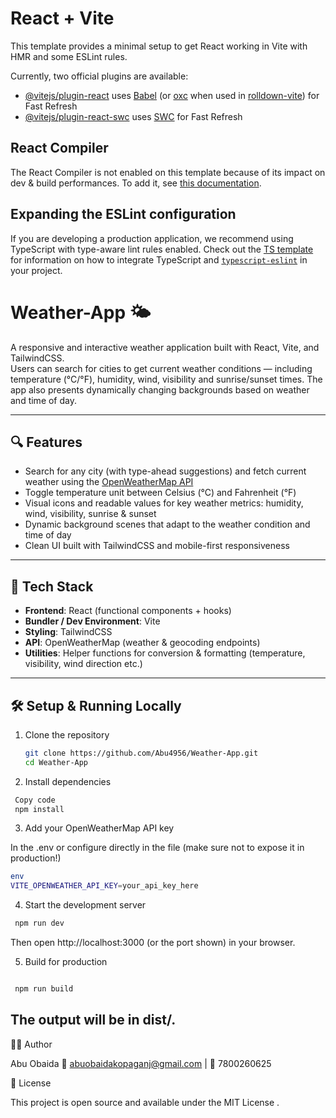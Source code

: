 # React + Vite

This template provides a minimal setup to get React working in Vite with HMR and some ESLint rules.

Currently, two official plugins are available:

- [@vitejs/plugin-react](https://github.com/vitejs/vite-plugin-react/blob/main/packages/plugin-react) uses [Babel](https://babeljs.io/) (or [oxc](https://oxc.rs) when used in [rolldown-vite](https://vite.dev/guide/rolldown)) for Fast Refresh
- [@vitejs/plugin-react-swc](https://github.com/vitejs/vite-plugin-react/blob/main/packages/plugin-react-swc) uses [SWC](https://swc.rs/) for Fast Refresh

## React Compiler

The React Compiler is not enabled on this template because of its impact on dev & build performances. To add it, see [this documentation](https://react.dev/learn/react-compiler/installation).

## Expanding the ESLint configuration

If you are developing a production application, we recommend using TypeScript with type-aware lint rules enabled. Check out the [TS template](https://github.com/vitejs/vite/tree/main/packages/create-vite/template-react-ts) for information on how to integrate TypeScript and [`typescript-eslint`](https://typescript-eslint.io) in your project.


# Weather-App 🌤️

A responsive and interactive weather application built with React, Vite, and TailwindCSS.  
Users can search for cities to get current weather conditions — including temperature (°C/°F), humidity, wind, visibility and sunrise/sunset times. The app also presents dynamically changing backgrounds based on weather and time of day.

---

## 🔍 Features

- Search for any city (with type-ahead suggestions) and fetch current weather using the [OpenWeatherMap API](https://openweathermap.org/)  
- Toggle temperature unit between Celsius (°C) and Fahrenheit (°F)  
- Visual icons and readable values for key weather metrics: humidity, wind, visibility, sunrise & sunset  
- Dynamic background scenes that adapt to the weather condition and time of day  
- Clean UI built with TailwindCSS and mobile-first responsiveness  

---

## 🧩 Tech Stack

- **Frontend**: React (functional components + hooks)  
- **Bundler / Dev Environment**: Vite  
- **Styling**: TailwindCSS  
- **API**: OpenWeatherMap (weather & geocoding endpoints)  
- **Utilities**: Helper functions for conversion & formatting (temperature, visibility, wind direction etc.)  

---

## 🛠️ Setup & Running Locally

1. Clone the repository  
   ```bash
   git clone https://github.com/Abu4956/Weather-App.git
   cd Weather-App

2. Install dependencies

  ```bash
   Copy code
   npm install
```
3. Add your OpenWeatherMap API key

In the .env or configure directly in the file (make sure not to expose it in production!)
  ```bash
  env
  VITE_OPENWEATHER_API_KEY=your_api_key_here
```
4. Start the development server

  ```bash
   npm run dev
```
   Then open http://localhost:3000 (or the port shown) in your browser.

5. Build for production

 ```bash

  npm run build
```
The output will be in dist/.
---
👨‍💻 Author

Abu Obaida
📧 abuobaidakopaganj@gmail.com
 | 📱 7800260625

📄 License

This project is open source and available under the MIT License
.
